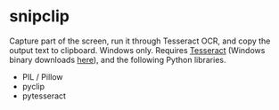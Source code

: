 snipclip
========

Capture part of the screen, run it through Tesseract OCR, and copy the output
text to clipboard. Windows only. Requires [Tesseract](https://github.com/tesseract-ocr/tesseract)
(Windows binary downloads [here](https://github.com/UB-Mannheim/tesseract/wiki)),
and the following Python libraries.

- PIL / Pillow
- pyclip
- pytesseract
